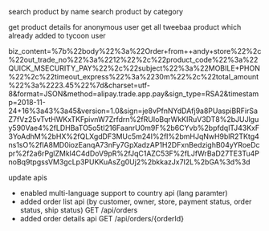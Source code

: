 search product by name
search product by category



get product details for anonymous user
get all tweebaa product which already added to tycoon user


 biz_content=%7b%22body%22%3a%22Order+from++andy+store%22%2c%22out_trade_no%22%3a%2212%22%2c%22product_code%22%3a%22QUICK_MSECURITY_PAY%22%2c%22subject%22%3a%22MOBILE+PHON%22%2c%22timeout_express%22%3a%2230m%22%2c%22total_amount%22%3a%2223.45%22%7d&charset=utf-8&format=JSON&method=alipay.trade.app.pay&sign_type=RSA2&timestamp=2018-11-24+16%3a43%3a45&version=1.0&sign=je8vPfnNYdDAfj9a8PUaspiBRFirSaZ7fVz25vTvtHWKxTKFpivnW7Zrfdrn%2fRUIoBqrWkKIRuV3DT8%2bJUJlguy590Vae4%2fLDHBaTO5o5tI216FaanrU0m9F%2b6CYvb%2bpfdqlTJ43KxF3YoAdhM%2bHX%2fQLXgdDF3MUc5m24I%2fI%2bmHJqNwH9blR2TKtg4ns1sO%2flA8MD0iozEanqA73nFy7GpXadzAP1H2DFxnBedzighB04yYRoeDcpr%2f2a6rPglZMkl4C4dDoV9pR%2fJqC1AZC53F%2fLJfWrBaD27TE3Tu4PnoBq9tpgssVM3gcLp3PUKKuAsZg0Uj2%2bkkazJx7I2L%2bGA%3d%3d


update apis
- enabled multi-language support to country api (lang paramter)
- added order list api  (by customer, owner, store, payment status, order status, ship status)
GET /api/orders
- added order details api
GET /api/orders/{orderId}